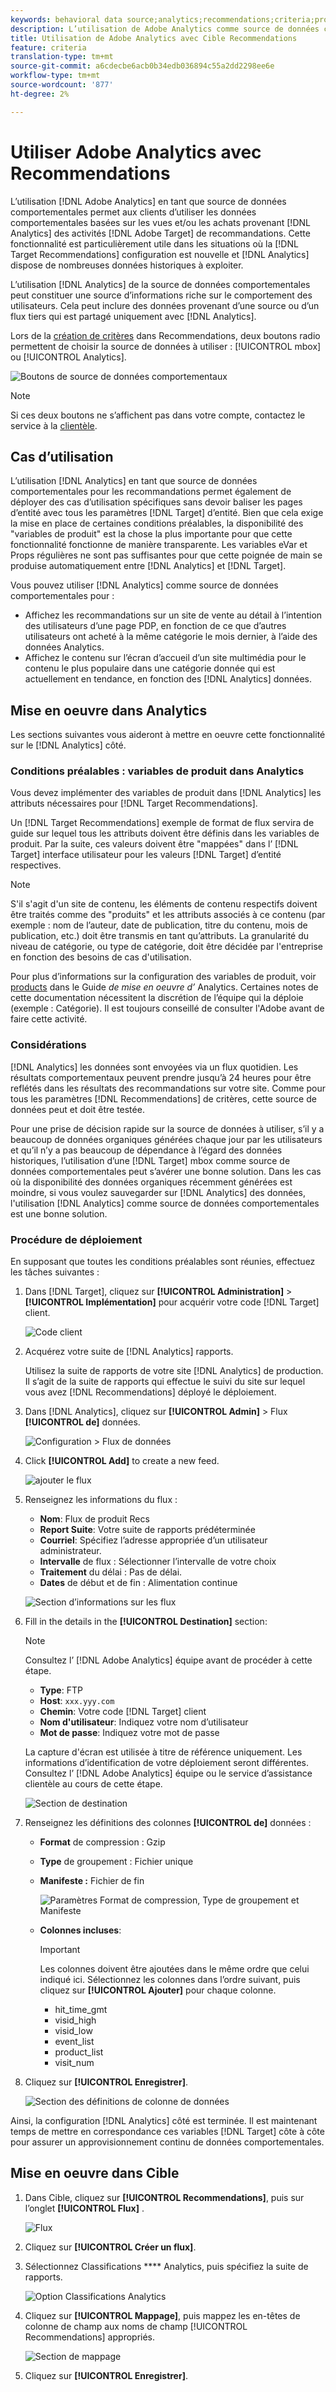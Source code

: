 ```yaml
---
keywords: behavioral data source;analytics;recommendations;criteria;product variables
description: L’utilisation de Adobe Analytics comme source de données comportementales permet aux clients d’utiliser les données comportementales basées sur les vues et/ou les achats d’Analytics dans Adobe Recommendations.
title: Utilisation de Adobe Analytics avec Cible Recommendations
feature: criteria
translation-type: tm+mt
source-git-commit: a6cdecbe6acb0b34edb036894c55a2dd2298ee6e
workflow-type: tm+mt
source-wordcount: '877'
ht-degree: 2%

---
```



# Utiliser Adobe Analytics avec Recommendations

L’utilisation [!DNL Adobe Analytics] en tant que source de données comportementales permet aux clients d’utiliser les données comportementales basées sur les vues et/ou les achats provenant [!DNL Analytics] des activités [!DNL Adobe Target] de recommandations. Cette fonctionnalité est particulièrement utile dans les situations où la [!DNL Target Recommendations] configuration est nouvelle et [!DNL Analytics] dispose de nombreuses données historiques à exploiter.

L’utilisation [!DNL Analytics] de la source de données comportementales peut constituer une source d’informations riche sur le comportement des utilisateurs. Cela peut inclure des données provenant d’une source ou d’un flux tiers qui est partagé uniquement avec [!DNL Analytics].

Lors de la [création de critères](/help/c-recommendations/c-algorithms/create-new-algorithm.md) dans Recommendations, deux boutons radio permettent de choisir la source de données à utiliser : [!UICONTROL mbox] ou [!UICONTROL Analytics].

![Boutons de source de données comportementaux](/help/c-recommendations/c-algorithms/assets/behavioral-data-source.png)

>[!NOTE]
>
>Si ces deux boutons ne s’affichent pas dans votre compte, contactez le service à la [clientèle](/help/cmp-resources-and-contact-information.md#reference_ACA3391A00EF467B87930A450050077C).

## Cas d’utilisation

L’utilisation [!DNL Analytics] en tant que source de données comportementales pour les recommandations permet également de déployer des cas d’utilisation spécifiques sans devoir baliser les pages d’entité avec tous les paramètres [!DNL Target] d’entité. Bien que cela exige la mise en place de certaines conditions préalables, la disponibilité des &quot;variables de produit&quot; est la chose la plus importante pour que cette fonctionnalité fonctionne de manière transparente. Les variables eVar et Props régulières ne sont pas suffisantes pour que cette poignée de main se produise automatiquement entre [!DNL Analytics] et [!DNL Target].

Vous pouvez utiliser [!DNL Analytics] comme source de données comportementales pour :

* Affichez les recommandations sur un site de vente au détail à l’intention des utilisateurs d’une page PDP, en fonction de ce que d’autres utilisateurs ont acheté à la même catégorie le mois dernier, à l’aide des données Analytics.
* Affichez le contenu sur l’écran d’accueil d’un site multimédia pour le contenu le plus populaire dans une catégorie donnée qui est actuellement en tendance, en fonction des [!DNL Analytics] données.

## Mise en oeuvre dans Analytics

Les sections suivantes vous aideront à mettre en oeuvre cette fonctionnalité sur le [!DNL Analytics] côté.

### Conditions préalables : variables de produit dans Analytics

Vous devez implémenter des variables de produit dans [!DNL Analytics] les attributs nécessaires pour [!DNL Target Recommendations].

Un [!DNL Target Recommendations] exemple de format de flux servira de guide sur lequel tous les attributs doivent être définis dans les variables de produit. Par la suite, ces valeurs doivent être &quot;mappées&quot; dans l’ [!DNL Target] interface utilisateur pour les valeurs [!DNL Target] d’entité respectives.

>[!NOTE]
>
>S&#39;il s&#39;agit d&#39;un site de contenu, les éléments de contenu respectifs doivent être traités comme des &quot;produits&quot; et les attributs associés à ce contenu (par exemple : nom de l’auteur, date de publication, titre du contenu, mois de publication, etc.) doit être transmis en tant qu’attributs. La granularité du niveau de catégorie, ou type de catégorie, doit être décidée par l&#39;entreprise en fonction des besoins de cas d&#39;utilisation.

Pour plus d’informations sur la configuration des variables de produit, voir [products](https://docs.adobe.com/content/help/en/analytics/implementation/vars/page-vars/products.html) dans le Guide *de mise en oeuvre d’* Analytics. Certaines notes de cette documentation nécessitent la discrétion de l’équipe qui la déploie (exemple : Catégorie). Il est toujours conseillé de consulter l&#39;Adobe avant de faire cette activité.

### Considérations

[!DNL Analytics] les données sont envoyées via un flux quotidien. Les résultats comportementaux peuvent prendre jusqu’à 24 heures pour être reflétés dans les résultats des recommandations sur votre site. Comme pour tous les paramètres [!DNL Recommendations] de critères, cette source de données peut et doit être testée.

Pour une prise de décision rapide sur la source de données à utiliser, s’il y a beaucoup de données organiques générées chaque jour par les utilisateurs et qu’il n’y a pas beaucoup de dépendance à l’égard des données historiques, l’utilisation d’une [!DNL Target] mbox comme source de données comportementales peut s’avérer une bonne solution. Dans les cas où la disponibilité des données organiques récemment générées est moindre, si vous voulez sauvegarder sur [!DNL Analytics] des données, l&#39;utilisation [!DNL Analytics] comme source de données comportementales est une bonne solution.

### Procédure de déploiement

En supposant que toutes les conditions préalables sont réunies, effectuez les tâches suivantes :

1. Dans [!DNL Target], cliquez sur **[!UICONTROL Administration]** > **[!UICONTROL Implémentation]** pour acquérir votre code [!DNL Target] client.

   ![Code client](/help/c-recommendations/c-algorithms/assets/client-code.png)

1. Acquérez votre suite de [!DNL Analytics] rapports.

   Utilisez la suite de rapports de votre site [!DNL Analytics] de production. Il s’agit de la suite de rapports qui effectue le suivi du site sur lequel vous avez [!DNL Recommendations] déployé le déploiement.

1. Dans [!DNL Analytics], cliquez sur **[!UICONTROL Admin]** > Flux **[!UICONTROL de]** données.

   ![Configuration > Flux de données](/help/c-recommendations/c-algorithms/assets/data-feed.png)

1. Click **[!UICONTROL Add]** to create a new feed.

   ![ajouter le flux](/help/c-recommendations/c-algorithms/assets/add-feed.png)

1. Renseignez les informations du flux :

   * **Nom**: Flux de produit Recs
   * **Report Suite**: Votre suite de rapports prédéterminée
   * **Courriel**: Spécifiez l’adresse appropriée d’un utilisateur administrateur.
   * **Intervalle** de flux : Sélectionner l’intervalle de votre choix
   * **Traitement** du délai : Pas de délai.
   * **Dates** de début et de fin : Alimentation continue

   ![Section d’informations sur les flux](/help/c-recommendations/c-algorithms/assets/feed-information.png)

1. Fill in the details in the **[!UICONTROL Destination]** section:

   >[!NOTE]
   > 
   >Consultez l’ [!DNL Adobe Analytics] équipe avant de procéder à cette étape.

   * **Type**: FTP
   * **Host**: `xxx.yyy.com`
   * **Chemin**: Votre code [!DNL Target] client
   * **Nom d&#39;utilisateur**: Indiquez votre nom d’utilisateur
   * **Mot de passe**: Indiquez votre mot de passe

   La capture d&#39;écran est utilisée à titre de référence uniquement. Les informations d’identification de votre déploiement seront différentes. Consultez l’ [!DNL Adobe Analytics] équipe ou le service d’assistance clientèle au cours de cette étape.

   ![Section de destination](/help/c-recommendations/c-algorithms/assets/destination.png)

1. Renseignez les définitions des colonnes **[!UICONTROL de]** données :

   * **Format** de compression : Gzip
   * **Type** de groupement :  Fichier unique
   * **Manifeste :** Fichier de fin

      ![Paramètres Format de compression, Type de groupement et Manifeste](/help/c-recommendations/c-algorithms/assets/compression.png)

   * **Colonnes incluses**:

      >[!IMPORTANT]
      >
      >Les colonnes doivent être ajoutées dans le même ordre que celui indiqué ici. Sélectionnez les colonnes dans l’ordre suivant, puis cliquez sur **[!UICONTROL Ajouter]** pour chaque colonne.

      * hit_time_gmt
      * visid_high
      * visid_low
      * event_list
      * product_list
      * visit_num

1. Cliquez sur **[!UICONTROL Enregistrer]**.

   ![Section des définitions de colonne de données](/help/c-recommendations/c-algorithms/assets/data-column-definitions.png)

Ainsi, la configuration [!DNL Analytics] côté est terminée. Il est maintenant temps de mettre en correspondance ces variables [!DNL Target] côte à côte pour assurer un approvisionnement continu de données comportementales.

## Mise en oeuvre dans Cible

1. Dans Cible, cliquez sur **[!UICONTROL Recommendations]**, puis sur l’onglet **[!UICONTROL Flux]** .

   ![Flux](/help/c-recommendations/c-algorithms/assets/feeds-tab.png)

1. Cliquez sur **[!UICONTROL Créer un flux]**.

1. Sélectionnez Classifications **** Analytics, puis spécifiez la suite de rapports.

   ![Option Classifications Analytics](/help/c-recommendations/c-algorithms/assets/analytics-classifications.png)

1. Cliquez sur **[!UICONTROL Mappage]**, puis mappez les en-têtes de colonne de champ aux noms de champ [!UICONTROL Recommendations] appropriés.

   ![Section de mappage](/help/c-recommendations/c-algorithms/assets/mapping.png)

1. Cliquez sur **[!UICONTROL Enregistrer]**.